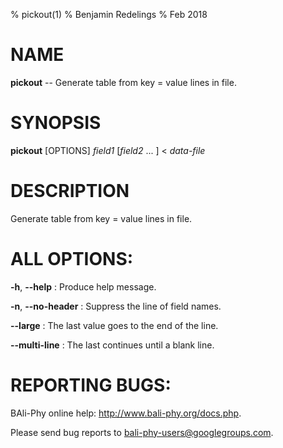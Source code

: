 % pickout(1)
% Benjamin Redelings
% Feb 2018

# NAME

**pickout** -- Generate table from key = value lines in file.

# SYNOPSIS

**pickout** [OPTIONS] _field1_ [_field2_ ... ] < _data-file_

# DESCRIPTION

Generate table from key = value lines in file.

# ALL OPTIONS:
**-h**, **--help**
: Produce help message.

**-n**, **--no-header**
: Suppress the line of field names.

**--large**
: The last value goes to the end of the line.

**--multi-line**
: The last continues until a blank line.


# REPORTING BUGS:
 BAli-Phy online help: <http://www.bali-phy.org/docs.php>.

Please send bug reports to <bali-phy-users@googlegroups.com>.

